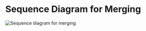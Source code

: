 
<h1> Sequence Diagram for Merging </h1>

![Sequence diagram for merging](https://www.plantuml.com/plantuml/img/RP71Ri8m38RlVWgBUr-WXueX9CGPqCvEQbX4ccQsCwblJs1qgc2d9F_toNQIjHg9bI42UHi5Jye2OC4Yuu6_2oVFUAvWOBc4T06u6qrt24EEV2GNkKKVWxygZWbTCHiJB6ZJRHvPjIX6rCm-d0FtM6khXIh_ygRxoBd5VVB20oVJFm59X2Qe-AMji1L9hnwuiQIUPCBL9plSdVOh9BslpnB5BGPIdCzGZINT1isH9WNeoSYHCcwV6u1PQxevQsjx_nL-M1zFjRpWVx9owjzDMDUuViOD)
